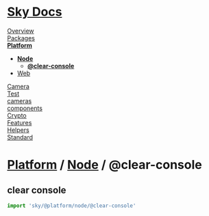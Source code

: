 <!--- This @clear-console was auto-generated using "npx sky readme" --> 

# [Sky Docs](../../../README.md)

[Overview](..%2F..%2F..%2Fdocs%2FOverview.md)   
[Packages](..%2F..%2F..%2F%40pkgs%2FPackages.md)   
**[Platform](..%2F..%2F..%2F%40platform%2FPlatform.md)**   
* **[Node](..%2F..%2F..%2F%40platform%2Fnode%2FNode.md)**  
   * **[@clear-console](..%2F..%2F..%2F%40platform%2Fnode%2F%40clear-console%2F%40clear-console.md)**
* [Web](..%2F..%2F..%2F%40platform%2Fweb%2FWeb.md)
  
[Camera](..%2F..%2F..%2F%5Fexamples%2Fcameras%2FSkyPerspectiveCamera%2Fdocs%2FCamera.md)   
[Test](..%2F..%2F..%2F%5Fexamples%2Fcameras%2FSkyPerspectiveCamera%2Ftest%2FTest.md)   
[cameras](..%2F..%2F..%2Fcameras%2Fcameras.md)   
[components](..%2F..%2F..%2Fcomponents%2Fcomponents.md)   
[Crypto](..%2F..%2F..%2Fcrypto%2FCrypto.md)   
[Features](..%2F..%2F..%2Ffeatures%2FFeatures.md)   
[Helpers](..%2F..%2F..%2Fhelpers%2FHelpers.md)   
[Standard](..%2F..%2F..%2Fstandard%2FStandard.md)   

# [Platform](..%2F..%2F..%2F%40platform%2FPlatform.md) / [Node](..%2F..%2F..%2F%40platform%2Fnode%2FNode.md) / @clear-console

## clear console

```typescript
import 'sky/@platform/node/@clear-console'

```
